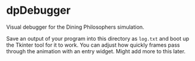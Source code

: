 # dpDebugger
Visual debugger for the Dining Philosophers simulation.

Save an output of your program into this directory as `log.txt` and boot up the Tkinter tool for it to work. You can adjust how quickly frames pass through the animation with an entry widget. Might add more to this later.